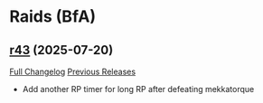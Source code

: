 # <DBM Mod> Raids (BfA)

## [r43](https://github.com/DeadlyBossMods/DBM-BfA/tree/r43) (2025-07-20)
[Full Changelog](https://github.com/DeadlyBossMods/DBM-BfA/compare/r42...r43) [Previous Releases](https://github.com/DeadlyBossMods/DBM-BfA/releases)

- Add another RP timer for long RP after defeating mekkatorque  
